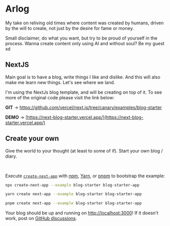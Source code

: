 # Arlog

My take on reliving old times where content was created by humans, driven by the will to create, not just by the desire for fame or money.

Small disclaimer, do what you want, but try to be proud of yourself in the process. Wanna create content only using AI and without soul? Be my guest xd

## NextJS 

Main goal is to have a blog, write things I like and dislike. And this will also make me learn new things. Let's see where we land. 

I'm using the NextJs blog template, and will be creating on top of it. To see more of the original code please visit the link below:

**GIT** -> https://github.com/vercel/next.js/tree/canary/examples/blog-starter

**DEMO** -> [https://next-blog-starter.vercel.app/](https://next-blog-starter.vercel.app/)


## Create your own

Give the world to your thought (at least to some of if). Start your own blog / diary. 

<br>

Execute [`create-next-app`](https://github.com/vercel/next.js/tree/canary/packages/create-next-app) with [npm](https://docs.npmjs.com/cli/init), [Yarn](https://yarnpkg.com/lang/en/docs/cli/create/), or [pnpm](https://pnpm.io) to bootstrap the example:

```bash
npx create-next-app --example blog-starter blog-starter-app
```

```bash
yarn create next-app --example blog-starter blog-starter-app
```

```bash
pnpm create next-app --example blog-starter blog-starter-app
```

Your blog should be up and running on [http://localhost:3000](http://localhost:3000)! If it doesn't work, post on [GitHub discussions](https://github.com/vercel/next.js/discussions).
